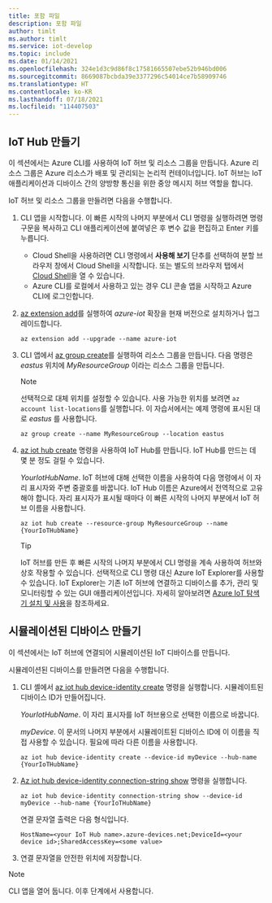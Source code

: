 ```yaml
---
title: 포함 파일
description: 포함 파일
author: timlt
ms.author: timlt
ms.service: iot-develop
ms.topic: include
ms.date: 01/14/2021
ms.openlocfilehash: 324e1d3c9d86f8c17581665507ebe52b946bd006
ms.sourcegitcommit: 8669087bcbda39e3377296c54014ce7b58909746
ms.translationtype: HT
ms.contentlocale: ko-KR
ms.lasthandoff: 07/18/2021
ms.locfileid: "114407503"
---
```

## <a name="create-an-iot-hub"></a>IoT Hub 만들기
이 섹션에서는 Azure CLI를 사용하여 IoT 허브 및 리소스 그룹을 만듭니다.  Azure 리소스 그룹은 Azure 리소스가 배포 및 관리되는 논리적 컨테이너입니다. IoT 허브는 IoT 애플리케이션과 디바이스 간의 양방향 통신을 위한 중앙 메시지 허브 역할을 합니다.

IoT 허브 및 리소스 그룹을 만들려면 다음을 수행합니다.

1. CLI 앱을 시작합니다.  이 빠른 시작의 나머지 부분에서 CLI 명령을 실행하려면 명령 구문을 복사하고 CLI 애플리케이션에 붙여넣은 후 변수 값을 편집하고 Enter 키를 누릅니다.
    - Cloud Shell을 사용하려면 CLI 명령에서 **사용해 보기** 단추를 선택하여 분할 브라우저 창에서 Cloud Shell을 시작합니다. 또는 별도의 브라우저 탭에서 [Cloud Shell](https://shell.azure.com/bash)을 열 수 있습니다.
    - Azure CLI를 로컬에서 사용하고 있는 경우 CLI 콘솔 앱을 시작하고 Azure CLI에 로그인합니다.

1. [az extension add](/cli/azure/extension#az_extension_add)를 실행하여 *azure-iot* 확장을 현재 버전으로 설치하거나 업그레이드합니다.

    ```azurecli-interactive
    az extension add --upgrade --name azure-iot
    ```

1. CLI 앱에서 [az group create](/cli/azure/group#az_group_create)를 실행하여 리소스 그룹을 만듭니다. 다음 명령은 *eastus* 위치에 *MyResourceGroup* 이라는 리소스 그룹을 만듭니다. 
    >[!NOTE]
    > 선택적으로 대체 위치를 설정할 수 있습니다. 사용 가능한 위치를 보려면 `az account list-locations`를 실행합니다. 이 자습서에서는 예제 명령에 표시된 대로 *eastus* 를 사용합니다. 

    ```azurecli-interactive
    az group create --name MyResourceGroup --location eastus
    ```

1. [az iot hub create](/cli/azure/iot/hub#az_iot_hub_create) 명령을 사용하여 IoT Hub를 만듭니다. IoT Hub를 만드는 데 몇 분 정도 걸릴 수 있습니다. 

    *YourIotHubName*. IoT 허브에 대해 선택한 이름을 사용하여 다음 명령에서 이 자리 표시자와 주변 중괄호를 바꿉니다. IoT Hub 이름은 Azure에서 전역적으로 고유해야 합니다. 자리 표시자가 표시될 때마다 이 빠른 시작의 나머지 부분에서 IoT 허브 이름을 사용합니다.

    ```azurecli-interactive
    az iot hub create --resource-group MyResourceGroup --name {YourIoTHubName}
    ```
    > [!TIP]
    > IoT 허브를 만든 후 빠른 시작의 나머지 부분에서 CLI 명령을 계속 사용하여 허브와 상호 작용할 수 있습니다. 선택적으로 CLI 명령 대신 Azure IoT Explorer를 사용할 수 있습니다. IoT Explorer는 기존 IoT 허브에 연결하고 디바이스를 추가, 관리 및 모니터링할 수 있는 GUI 애플리케이션입니다. 자세히 알아보려면 [Azure IoT 탐색기 설치 및 사용](../articles/iot-fundamentals/howto-use-iot-explorer.md)을 참조하세요.

## <a name="create-a-simulated-device"></a>시뮬레이션된 디바이스 만들기
이 섹션에서는 IoT 허브에 연결되어 시뮬레이션된 IoT 디바이스를 만듭니다. 

시뮬레이션된 디바이스를 만들려면 다음을 수행합니다.
1. CLI 셸에서 [az iot hub device-identity create](/cli/azure/iot/hub/device-identity#az_iot_hub_device_identity_create) 명령을 실행합니다. 시뮬레이트된 디바이스 ID가 만들어집니다. 

    *YourIotHubName*. 이 자리 표시자를 IoT 허브용으로 선택한 이름으로 바꿉니다. 

    *myDevice*. 이 문서의 나머지 부분에서 시뮬레이트된 디바이스 ID에 이 이름을 직접 사용할 수 있습니다. 필요에 따라 다른 이름을 사용합니다. 

    ```azurecli-interactive
    az iot hub device-identity create --device-id myDevice --hub-name {YourIoTHubName} 
    ```

1.  [Az iot hub device-identity connection-string show](/cli/azure/iot/hub/device-identity/connection-string#az_iot_hub_device_identity_connection_string_show) 명령을 실행합니다. 

    ```azurecli-interactive
    az iot hub device-identity connection-string show --device-id myDevice --hub-name {YourIoTHubName}
    ```

    연결 문자열 출력은 다음 형식입니다.

    ```Output
    HostName=<your IoT Hub name>.azure-devices.net;DeviceId=<your device id>;SharedAccessKey=<some value>
    ```

1. 연결 문자열을 안전한 위치에 저장합니다. 

> [!NOTE]
> CLI 앱을 열어 둡니다. 이후 단계에서 사용합니다.